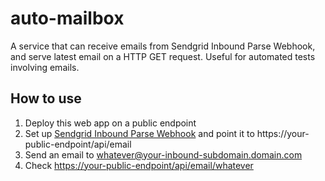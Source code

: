 # auto-mailbox
A service that can receive emails from Sendgrid Inbound Parse Webhook, and serve latest email on a HTTP GET request. Useful for automated tests involving emails.

## How to use

1. Deploy this web app on a public endpoint
2. Set up [Sendgrid Inbound Parse Webhook](https://sendgrid.com/docs/API_Reference/Webhooks/inbound_email.html) and point it to https://your-public-endpoint/api/email
3. Send an email to <whatever@your-inbound-subdomain.domain.com>
4. Check <https://your-public-endpoint/api/email/whatever>